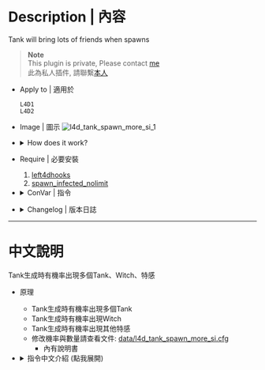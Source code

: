 # Description | 內容
Tank will bring lots of friends when spawns

> __Note__ <br/>
This plugin is private, Please contact [me](/#私人插件列表-private-plugins-list)<br/>
此為私人插件, 請聯繫[本人](/#私人插件列表-private-plugins-list)

* Apply to | 適用於
	```
	L4D1
	L4D2
	```

* Image | 圖示
	![l4d_tank_spawn_more_si_1](image/l4d_tank_spawn_more_si_1.gif)

* <details><summary>How does it work?</summary>

	* When tank spawns, spawn more tanks or witches or special infecteds on the first tank's location
	* Modify spawn probability and amount in data file: [data/l4d_tank_spawn_more_si.cfg](data/l4d_tank_spawn_more_si.cfg)
		* Manual in this file
</details>

* Require | 必要安裝
	1. [left4dhooks](https://forums.alliedmods.net/showthread.php?t=321696)
	2. [spawn_infected_nolimit](https://github.com/fbef0102/L4D1_2-Plugins/tree/master/spawn_infected_nolimit)

* <details><summary>ConVar | 指令</summary>

	* cfg/sourcemod/l4d_tank_spawn_more_si.cfg
		```php
		// 0=Plugin off, 1=Plugin on.
		l4d_tank_spawn_more_si_enable "1"
		```
</details>

* <details><summary>Changelog | 版本日誌</summary>

	* v1.0 (2025-7-2)
		* Initial Release
</details>

- - - -
# 中文說明
Tank生成時有機率出現多個Tank、Witch、特感

* 原理
	* Tank生成時有機率出現多個Tank
	* Tank生成時有機率出現Witch
	* Tank生成時有機率出現其他特感
	* 修改機率與數量請查看文件: [data/l4d_tank_spawn_more_si.cfg](data/l4d_tank_spawn_more_si.cfg)
		* 內有說明書

* <details><summary>指令中文介紹 (點我展開)</summary>

	* cfg/sourcemod/l4d_tank_spawn_more_si.cfg
		```php
		// 0=關閉插件, 1=啟動插件
		l4d_tank_spawn_more_si_enable "1"
		```
</details>

